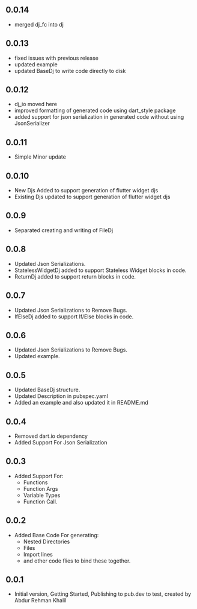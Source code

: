 ## 0.0.14

- merged dj_fc into dj

## 0.0.13

- fixed issues with previous release
- updated example
- updated BaseDj to write code directly to disk

## 0.0.12

- dj_io moved here
- improved formatting of generated code using dart_style package
- added support for json serialization in generated code without using JsonSerializer

## 0.0.11

- Simple Minor update

## 0.0.10

- New Djs Added to support generation of flutter widget djs
- Existing Djs updated to support generation of flutter widget djs

## 0.0.9

- Separated creating and writing of FileDj

## 0.0.8

- Updated Json Serializations.
- StatelessWidgetDj added to support Stateless Widget blocks in code.
- ReturnDj added to support return blocks in code.

## 0.0.7

- Updated Json Serializations to Remove Bugs.
- IfElseDj added to support If/Else blocks in code.

## 0.0.6

- Updated Json Serializations to Remove Bugs.
- Updated example.

## 0.0.5

- Updated BaseDj structure.
- Updated Description in pubspec.yaml
- Added an example and also updated it in README.md

## 0.0.4

- Removed dart.io dependency
- Added Support For Json Serialization

## 0.0.3

- Added Support For:
  - Functions
  - Function Args
  - Variable Types
  - Function Call.

## 0.0.2

- Added Base Code For generating:
  - Nested Directories
  - Files
  - Import lines
  - and other code flies to bind these together.

## 0.0.1

- Initial version, Getting Started, Publishing to pub.dev to test, created by Abdur Rehman Khalil
